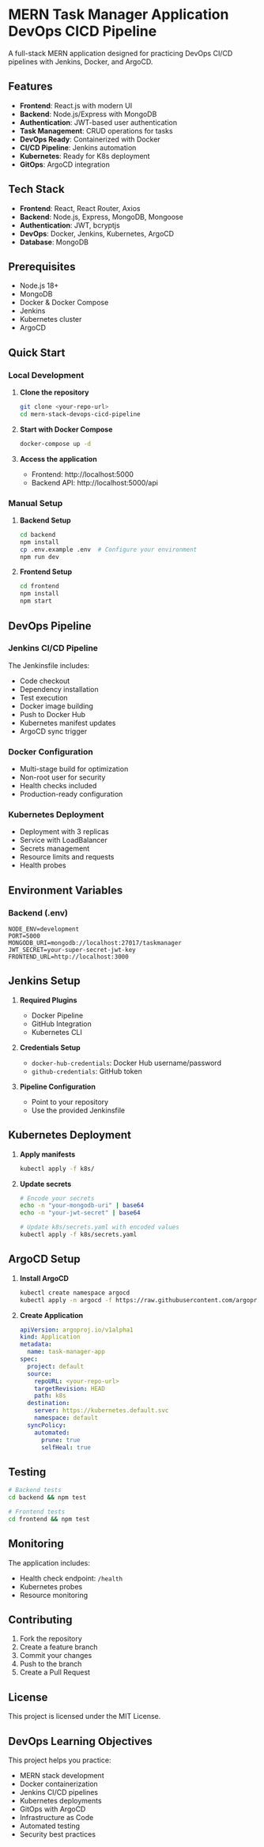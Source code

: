# MERN Task Manager Application DevOps CICD Pipeline

A full-stack MERN application designed for practicing DevOps CI/CD pipelines with Jenkins, Docker, and ArgoCD.

## Features

- **Frontend**: React.js with modern UI
- **Backend**: Node.js/Express with MongoDB
- **Authentication**: JWT-based user authentication
- **Task Management**: CRUD operations for tasks
- **DevOps Ready**: Containerized with Docker
- **CI/CD Pipeline**: Jenkins automation
- **Kubernetes**: Ready for K8s deployment
- **GitOps**: ArgoCD integration

## Tech Stack

- **Frontend**: React, React Router, Axios
- **Backend**: Node.js, Express, MongoDB, Mongoose
- **Authentication**: JWT, bcryptjs
- **DevOps**: Docker, Jenkins, Kubernetes, ArgoCD
- **Database**: MongoDB

## Prerequisites

- Node.js 18+
- MongoDB
- Docker & Docker Compose
- Jenkins
- Kubernetes cluster
- ArgoCD

## Quick Start

### Local Development

1. **Clone the repository**
   ```bash
   git clone <your-repo-url>
   cd mern-stack-devops-cicd-pipeline
   ```

2. **Start with Docker Compose**
   ```bash
   docker-compose up -d
   ```

3. **Access the application**
   - Frontend: http://localhost:5000
   - Backend API: http://localhost:5000/api

### Manual Setup

1. **Backend Setup**
   ```bash
   cd backend
   npm install
   cp .env.example .env  # Configure your environment
   npm run dev
   ```

2. **Frontend Setup**
   ```bash
   cd frontend
   npm install
   npm start
   ```

## DevOps Pipeline

### Jenkins CI/CD Pipeline

The Jenkinsfile includes:
- Code checkout
- Dependency installation
- Test execution
- Docker image building
- Push to Docker Hub
- Kubernetes manifest updates
- ArgoCD sync trigger

### Docker Configuration

- Multi-stage build for optimization
- Non-root user for security
- Health checks included
- Production-ready configuration

### Kubernetes Deployment

- Deployment with 3 replicas
- Service with LoadBalancer
- Secrets management
- Resource limits and requests
- Health probes

## Environment Variables

### Backend (.env)
```
NODE_ENV=development
PORT=5000
MONGODB_URI=mongodb://localhost:27017/taskmanager
JWT_SECRET=your-super-secret-jwt-key
FRONTEND_URL=http://localhost:3000
```

## Jenkins Setup

1. **Required Plugins**
   - Docker Pipeline
   - GitHub Integration
   - Kubernetes CLI

2. **Credentials Setup**
   - `docker-hub-credentials`: Docker Hub username/password
   - `github-credentials`: GitHub token

3. **Pipeline Configuration**
   - Point to your repository
   - Use the provided Jenkinsfile

## Kubernetes Deployment

1. **Apply manifests**
   ```bash
   kubectl apply -f k8s/
   ```

2. **Update secrets**
   ```bash
   # Encode your secrets
   echo -n "your-mongodb-uri" | base64
   echo -n "your-jwt-secret" | base64
   
   # Update k8s/secrets.yaml with encoded values
   kubectl apply -f k8s/secrets.yaml
   ```

## ArgoCD Setup

1. **Install ArgoCD**
   ```bash
   kubectl create namespace argocd
   kubectl apply -n argocd -f https://raw.githubusercontent.com/argoproj/argo-cd/stable/manifests/install.yaml
   ```

2. **Create Application**
   ```yaml
   apiVersion: argoproj.io/v1alpha1
   kind: Application
   metadata:
     name: task-manager-app
   spec:
     project: default
     source:
       repoURL: <your-repo-url>
       targetRevision: HEAD
       path: k8s
     destination:
       server: https://kubernetes.default.svc
       namespace: default
     syncPolicy:
       automated:
         prune: true
         selfHeal: true
   ```

## Testing

```bash
# Backend tests
cd backend && npm test

# Frontend tests
cd frontend && npm test
```

## Monitoring

The application includes:
- Health check endpoint: `/health`
- Kubernetes probes
- Resource monitoring

## Contributing

1. Fork the repository
2. Create a feature branch
3. Commit your changes
4. Push to the branch
5. Create a Pull Request

## License

This project is licensed under the MIT License.

## DevOps Learning Objectives

This project helps you practice:
- MERN stack development
- Docker containerization
- Jenkins CI/CD pipelines
- Kubernetes deployments
- GitOps with ArgoCD
- Infrastructure as Code
- Automated testing
- Security best practices